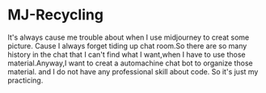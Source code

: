# MJ-Recycling
It's always cause me trouble about when I use midjourney to creat some picture. Cause I always forget tiding up chat room.So there are so many history in the chat that I can't find what I want,when I have to use those material.Anyway,I want to creat a automachine chat bot to organize those material.
and I do not have any professional skill about code. So it's just my practicing.
